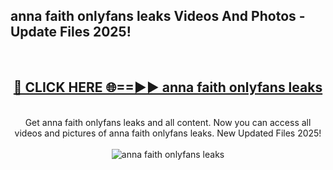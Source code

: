 <h2>anna faith onlyfans leaks Videos And Photos - Update Files 2025!</h2>
<br>
<div align="center">
<h2><a href="https://linkcuts.com/hfmhzwbr" rel="nofollow">🔴 CLICK HERE 🌐==►► anna faith onlyfans leaks</a></h2>
<br>
Get anna faith onlyfans leaks and all content. Now you can access all videos and pictures of anna faith onlyfans leaks. New Updated Files 2025!
<br>
<br>
<a href="https://linkcuts.com/hfmhzwbr" rel="nofollow" data-target="animated-image.originalLink"><img src="https://i.ibb.co.com/WyWwxjT/player-gif2.gif" alt="anna faith onlyfans leaks" style="max-width: 100%; display: inline-block;" data-target="animated-image.originalImage"></a>
</div>
<br>